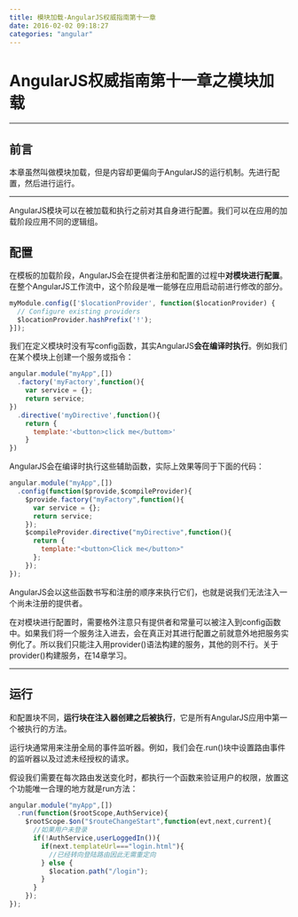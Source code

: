 ```yaml
---
title: 模块加载-AngularJS权威指南第十一章
date: 2016-02-02 09:18:27
categories: "angular"
---
```

# AngularJS权威指南第十一章之模块加载


---

## **前言**
本章虽然叫做模块加载，但是内容却更偏向于AngularJS的运行机制。先进行配置，然后进行运行。

---

AngularJS模块可以在被加载和执行之前对其自身进行配置。我们可以在应用的加载阶段应用不同的逻辑组。

## **配置**

在模板的加载阶段，AngularJS会在提供者注册和配置的过程中**对模块进行配置**。在整个AngularJS工作流中，这个阶段是唯一能够在应用启动前进行修改的部分。
``` javascript
myModule.config(['$locationProvider', function($locationProvider) {
  // Configure existing providers
  $locationProvider.hashPrefix('!');
}]);
```

我们在定义模块时没有写config函数，其实AngularJS**会在编译时执行**。例如我们在某个模块上创建一个服务或指令：
``` javascript
angular.module("myApp",[])
  .factory('myFactory',function(){
    var service = {};
    return service;
})
  .directive('myDirective',function(){
    return {
      template:'<button>click me</buttom>'
    }
})
```

AngularJS会在编译时执行这些辅助函数，实际上效果等同于下面的代码：
``` javascript
angular.module("myApp",[])
  .config(function($provide,$compileProvider){
    $provide.factory("myFactory",function(){
      var service = {};
      return service;
    });
    $compileProvider.directive("myDirective",function(){
      return {
        template:"<button>Click me</button>"
      };
    });
});
```

AngularJS会以这些函数书写和注册的顺序来执行它们，也就是说我们无法注入一个尚未注册的提供者。

在对模块进行配置时，需要格外注意只有提供者和常量可以被注入到config函数中。如果我们将一个服务注入进去，会在真正对其进行配置之前就意外地把服务实例化了。所以我们只能注入用provider()语法构建的服务，其他的则不行。关于provider()构建服务，在14章学习。

---
## **运行**

和配置块不同，**运行块在注入器创建之后被执行**，它是所有AngularJS应用中第一个被执行的方法。

运行块通常用来注册全局的事件监听器。例如，我们会在.run()块中设置路由事件的监听器以及过滤未经授权的请求。

假设我们需要在每次路由发送变化时，都执行一个函数来验证用户的权限，放置这个功能唯一合理的地方就是run方法：

``` javascript
angular.module("myApp",[])
  .run(function($rootScope,AuthService){
    $rootScope.$on("$routeChangeStart",function(evt,next,current){
      //如果用户未登录
      if(!AuthService,userLoggedIn()){
        if(next.templateUrl==="login.html"){
          //已经转向登陆路由因此无需重定向
        } else {
          $location.path("/login");
        }
      }
    });
});
```



